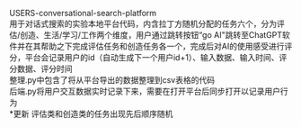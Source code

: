  USERS-conversational-search-platform <br>
用于对话式搜索的实验本地平台代码，内含拉丁方随机分配的任务六个，分为评估/创造、生活/学习/工作两个维度，用户通过跳转按钮“go AI"跳转至ChatGPT软件并在其帮助之下完成评估任务和创造任务各一个，完成后对AI的使用感受进行评分，平台会记录用户的id（自动生成下一个用户id+1）、输入数据、输入时间、评分数据、评分时间 <br>
 整理.py中包含了将从平台导出的数据整理到csv表格的代码 <br>
 后端.py将用户交互数据实时记录下来，需要在打开平台后同步打开以记录用户行为 <br>
*更新 评估类和创造类的任务出现先后顺序随机

